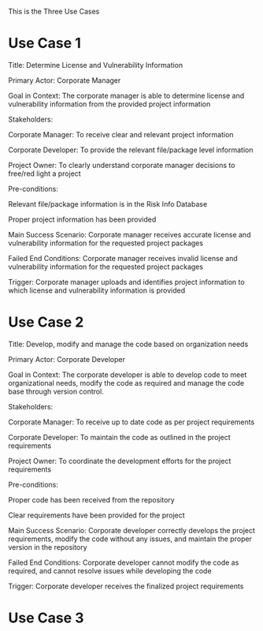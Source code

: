 This is the Three Use Cases

# Use Case 1
Title: Determine License and Vulnerability Information

Primary Actor: Corporate Manager

Goal in Context: The corporate manager is able to determine license and vulnerability information from the provided project information

Stakeholders:

  Corporate Manager: To receive clear and relevant project information
  
  Corporate Developer: To provide the relevant file/package level information
  
  Project Owner: To clearly understand corporate manager decisions to free/red light a project

Pre-conditions:

  Relevant file/package information is in the Risk Info Database
  
  Proper project information has been provided

Main Success Scenario: Corporate manager receives accurate license and vulnerability information for the requested project packages

Failed End Conditions: Corporate manager receives invalid license and vulnerability information for the requested project packages

Trigger: Corporate manager uploads and identifies project information to which license and vulnerability information is provided

# Use Case 2
Title: Develop, modify and manage the code based on organization needs

Primary Actor: Corporate Developer

Goal in Context: The corporate developer is able to develop code to meet organizational needs, modify the code as required and manage the code base through version control.

Stakeholders: 

Corporate Manager: To receive up to date code as per project requirements

Corporate Developer: To maintain the code as outlined in the project requirements

Project Owner: To coordinate the development efforts for the project requirements

Pre-conditions: 

Proper code has been received from the repository

Clear requirements have been provided for the project

Main Success Scenario: Corporate developer correctly develops the project requirements, modify the code without any issues, and maintain the proper version in the repository 

Failed End Conditions: Corporate developer cannot modify the code as required, and cannot resolve issues while developing the code

Trigger: Corporate developer receives the finalized project requirements

# Use Case 3
